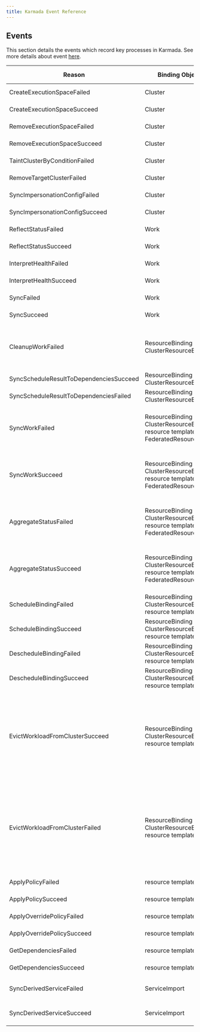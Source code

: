 ```yaml
---
title: Karmada Event Reference
---
```


## Events

This section details the events which record key processes in Karmada.
See more details about event [here](https://kubernetes.io/docs/reference/kubernetes-api/cluster-resources/event-v1/).

| Reason                                  | Binding Objects                                                                             | Type    | Source Component                                                                                                          |
|-----------------------------------------|---------------------------------------------------------------------------------------------|---------|---------------------------------------------------------------------------------------------------------------------------|
| CreateExecutionSpaceFailed              | Cluster                                                                                     | Warning | cluster-controller                                                                                                        |
| CreateExecutionSpaceSucceed             | Cluster                                                                                     | Normal  | cluster-controller                                                                                                        |
| RemoveExecutionSpaceFailed              | Cluster                                                                                     | Warning | cluster-controller                                                                                                        |
| RemoveExecutionSpaceSucceed             | Cluster                                                                                     | Normal  | cluster-controller                                                                                                        |
| TaintClusterByConditionFailed           | Cluster                                                                                     | Warning | cluster-controller                                                                                                        |
| RemoveTargetClusterFailed               | Cluster                                                                                     | Warning | cluster-controller                                                                                                        |
| SyncImpersonationConfigFailed           | Cluster                                                                                     | Warning | unified-auth-controller                                                                                                   |
| SyncImpersonationConfigSucceed          | Cluster                                                                                     | Normal  | unified-auth-controller                                                                                                   |
| ReflectStatusFailed                     | Work                                                                                        | Warning | work-status-controller                                                                                                    |
| ReflectStatusSucceed                    | Work                                                                                        | Normal  | work-status-controller                                                                                                    |
| InterpretHealthFailed                   | Work                                                                                        | Warning | work-status-controller                                                                                                    |
| InterpretHealthSucceed                  | Work                                                                                        | Normal  | work-status-controller                                                                                                    |
| SyncFailed                              | Work                                                                                        | Warning | execution-controller                                                                                                      |
| SyncSucceed                             | Work                                                                                        | Normal  | execution-controller                                                                                                      |
| CleanupWorkFailed                       | ResourceBinding<br/>ClusterResourceBinding                                                  | Warning | binding-controller<br/>cluster-resource-binding-controller                                                                |
| SyncScheduleResultToDependenciesSucceed | ResourceBinding<br/>ClusterResourceBinding                                                  | Normal  | dependencies-distributor                                                                                                  |
| SyncScheduleResultToDependenciesFailed  | ResourceBinding<br/>ClusterResourceBinding                                                  | Warning | dependencies-distributor                                                                                                  |
| SyncWorkFailed                          | ResourceBinding<br/>ClusterResourceBinding<br/>resource template<br/>FederatedResourceQuota | Warning | binding-controller<br/>cluster-resource-binding-controller                                                                |
| SyncWorkSucceed                         | ResourceBinding<br/>ClusterResourceBinding<br/>resource template<br/>FederatedResourceQuota | Normal  | binding-controller<br/>cluster-resource-binding-controller                                                                |
| AggregateStatusFailed                   | ResourceBinding<br/>ClusterResourceBinding<br/>resource template<br/>FederatedResourceQuota | Warning | binding-controller<br/>cluster-resource-binding-controller                                                                |
| AggregateStatusSucceed                  | ResourceBinding<br/>ClusterResourceBinding<br/>resource template<br/>FederatedResourceQuota | Normal  | binding-controller<br/>cluster-resource-binding-controller                                                                |
| ScheduleBindingFailed                   | ResourceBinding<br/>ClusterResourceBinding<br/>resource template                            | Warning | karmada-scheduler                                                                                                         |
| ScheduleBindingSucceed                  | ResourceBinding<br/>ClusterResourceBinding<br/>resource template                            | Normal  | karmada-scheduler                                                                                                         |
| DescheduleBindingFailed                 | ResourceBinding<br/>ClusterResourceBinding<br/>resource template                            | Warning | karmada-descheduler                                                                                                       |
| DescheduleBindingSucceed                | ResourceBinding<br/>ClusterResourceBinding<br/>resource template                            | Normal  | karmada-descheduler                                                                                                       |
| EvictWorkloadFromClusterSucceed         | ResourceBinding<br/>ClusterResourceBinding<br/>resource template                            | Normal  | taint-manager<br/>resource-binding-graceful-eviction-controller<br/>cluster-resource-binding-graceful-eviction-controller |
| EvictWorkloadFromClusterFailed          | ResourceBinding<br/>ClusterResourceBinding<br/>resource template                            | Warning | taint-manager<br/>resource-binding-graceful-eviction-controller<br/>cluster-resource-binding-graceful-eviction-controller |
| ApplyPolicyFailed                       | resource template                                                                           | Warning | resource-detector                                                                                                         |
| ApplyPolicySucceed                      | resource template                                                                           | Normal  | resource-detector                                                                                                         |
| ApplyOverridePolicyFailed               | resource template                                                                           | Warning | override-manager                                                                                                          |
| ApplyOverridePolicySucceed              | resource template                                                                           | Normal  | override-manager                                                                                                          |
| GetDependenciesFailed                   | resource template                                                                           | Warning | dependencies-distributor                                                                                                  |
| GetDependenciesSucceed                  | resource template                                                                           | Normal  | dependencies-distributor                                                                                                  |
| SyncDerivedServiceFailed                | ServiceImport                                                                               | Warning | service-import-controller                                                                                                 |
| SyncDerivedServiceSucceed               | ServiceImport                                                                               | Normal  | service-import-controller                                                                                                 |
